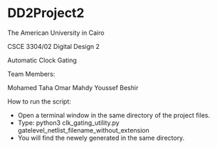 # DD2Project2 

The American University in Cairo 

CSCE 3304/02 Digital Design 2 

Automatic Clock Gating

Team Members:

Mohamed Taha
Omar Mahdy
Youssef Beshir

How to run the script:
 - Open a terminal window in the same directory of the project files.
 - Type: python3 clk_gating_utility.py gatelevel_netlist_filename_without_extension
 - You will find the newely generated in the same directory.

